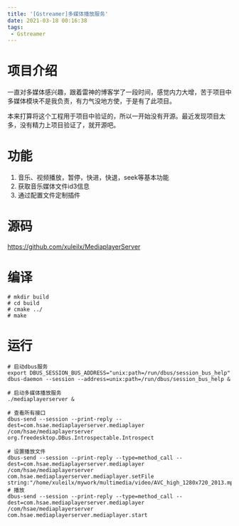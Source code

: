 ```yaml
---
title: '[Gstreamer]多媒体播放服务'
date: 2021-03-18 00:16:38
tags:
 - Gstreamer
---
```

# 项目介绍
一直对多媒体感兴趣，跟着雷神的博客学了一段时间，感觉内力大增，苦于项目中多媒体模块不是我负责，有力气没地方使，于是有了此项目。

本来打算将这个工程用于项目中验证的，所以一开始没有开源。最近发现项目太多，没有精力上项目验证了，就开源吧。

# 功能
1. 音乐、视频播放，暂停，快进，快退，seek等基本功能
2. 获取音乐媒体文件id3信息
3. 通过配置文件定制插件

# 源码
https://github.com/xuleilx/MediaplayerServer

# 编译
```shell
# mkdir build
# cd build
# cmake ../
# make
```
# 运行
```shell
# 启动dbus服务
export DBUS_SESSION_BUS_ADDRESS="unix:path=/run/dbus/session_bus_help"
dbus-daemon --session --address=unix:path=/run/dbus/session_bus_help &

# 启动多媒体播放服务
./mediaplayerserver &

# 查看所有接口
dbus-send --session --print-reply --dest=com.hsae.mediaplayerserver.mediaplayer /com/hsae/mediaplayerserver org.freedesktop.DBus.Introspectable.Introspect 

# 设置播放文件
dbus-send --session --print-reply --type=method_call --dest=com.hsae.mediaplayerserver.mediaplayer /com/hsae/mediaplayerserver com.hsae.mediaplayerserver.mediaplayer.setFile  string:"/home/xuleilx/mywork/multimedia/video/AVC_high_1280x720_2013.mp4"
# 播放
dbus-send --session --print-reply --type=method_call --dest=com.hsae.mediaplayerserver.mediaplayer /com/hsae/mediaplayerserver com.hsae.mediaplayerserver.mediaplayer.start
```
